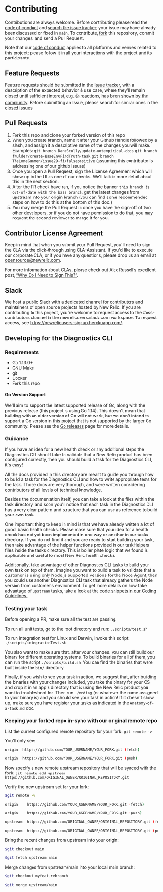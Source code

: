 # Contributing

Contributions are always welcome. Before contributing please read the
[code of conduct](./../CODE_OF_CONDUCT.md) and [search the issue tracker](../../../issues); your issue may have already been discussed or fixed in `main`. To contribute,
[fork](https://help.github.com/articles/fork-a-repo/) this repository, commit your changes, and [send a Pull Request](https://help.github.com/articles/using-pull-requests/).

Note that our [code of conduct](./../CODE_OF_CONDUCT.md) applies to all platforms and venues related to this project; please follow it in all your interactions with the project and its participants.

## Feature Requests

Feature requests should be submitted in the [Issue tracker](../../../issues), with a description of the expected behavior & use case, where they’ll remain closed until sufficient interest, [e.g. :+1: reactions](https://help.github.com/articles/about-discussions-in-issues-and-pull-requests/), has been [shown by the community](../../issues?q=label%3A%22votes+needed%22+sort%3Areactions-%2B1-desc).
Before submitting an Issue, please search for similar ones in the
[closed issues](../../../issues?q=is%3Aissue+is%3Aclosed+label%3Aenhancement).

## Pull Requests

1. Fork this repo and clone your forked version of this repo
2. When you create branch, name it after your Github Handle followed by a slash, and assign it a descriptive name of the changes you will make. Examples:
`git branch DanaScully/update-notempirical-docs`
`git branch fMulder/create-BaseEnvFindTruth-task`
`git branch TheLoneGunmen/issue29-fixfalsepositive` (assuming this contributor is addressing one of our github issues)
3. Once you open a Pull Request, sign the License Agreement which will show up in the UI as one of our checks. We'll talk in more detail about this in the next section.
4. After the PR check have ran, if you notice the banner `this branch is out-of-date with the base branch`, get the latest changes from upstream into your origin branch (you can find some recommended steps on how to do this at the bottom of this doc.)
5. You may merge the Pull Request in once you have the sign-off of two other developers, or if you do not have permission to do that, you may request the second reviewer to merge it for you.

## Contributor License Agreement

Keep in mind that when you submit your Pull Request, you'll need to sign the CLA via the click-through using CLA-Assistant. If you'd like to execute our corporate CLA, or if you have any questions, please drop us an email at opensource@newrelic.com.

For more information about CLAs, please check out Alex Russell’s excellent post,
[“Why Do I Need to Sign This?”](https://infrequently.org/2008/06/why-do-i-need-to-sign-this/).

## Slack

We host a public Slack with a dedicated channel for contributors and maintainers of open source projects hosted by New Relic.  If you are contributing to this project, you're welcome to request access to the #oss-contributors channel in the newrelicusers.slack.com workspace.  To request access, see https://newrelicusers-signup.herokuapp.com/.

## Developing for the Diagnostics CLI

### Requirements

* Go 1.13.0+
* GNU Make
* git
* Docker
* Fork this repo

#### Go Version Support

We'll aim to support the latest supported release of Go, along with the
previous release (this project is using Go 1.14).  This doesn't mean that building with an older version of Go
will not work, but we don't intend to support a Go version in this project that
is not supported by the larger Go community.  Please see the [Go
releases](https://golang.org/doc/go1.14) page for more details.

### Guidance

If you have an idea for a new health check or any additional steps the Diagnostics CLI should take to validate that a New Relic product has been configured correctly, then you should build a task for the Diagnostics CLI, it's easy!

All the docs provided in this directory are meant to guide you through how to build a task for the Diagnostics CLI and how to write appropriate tests for the task. Those docs are very thorough, and were written considering contributors of all levels of technical knowledge.

Besides the documentation itself, you can take a look at the files within the task directory, and soon you'll notice that each task in the Diagnostics CLI has a very clear pattern and structure that you can use as reference to build your own task.

One important thing to keep in mind is that we have already written a lot of good, basic health checks. Please make sure that your idea for a health check has not yet been implemented in one way or another in our tasks directory. If you do not find it and you are ready to start building your task, then take advantage of the helper functions provided in our taskHelpers files inside the tasks directory. This is boiler plate logic that we found is applicable and useful to most New Relic health checks.

Additionally, take advantage of other Diagnostics CLI tasks to build your own task on top of them. Imagine you want to build a task to validate that a customer is using only Node.js supported versions for the Node Agent, then you could use another Diagnostics CLI task that already gathers the Node version from customer's environment. To get more details on how take advantage of `upstream` tasks, take a look at the [code snippets in our Coding Guidelines.](./Coding-Guidelines.md)

### Testing your task

Before opening a PR, make sure all the test are passing.

To run all unit tests, go to the root directory and run: `./scripts/test.sh`

To run integration test for Linux and Darwin, invoke this script: `./scripts/integrationTest.sh`

You also want to make sure that, after your changes, you can still build our binary for different operating systems. To build binaries for all of them, you can run the script `./scripts/build.sh`. You can find the binaries that were built inside the `bin/` directory

Finally, if you wish to see your task in action, we suggest that, after building the binaries with your changes included, you take the binary for your OS and drop it in an app's directory that is using the New Relic product you want to troubleshoot for. Then run `./nrdiag` (or whatever the name assigned to your binary is) and you should see your task in action! If it doesn't show up, make sure you have register your tasks as indicated in the `Anatomy-of-a-task.md` doc.

### Keeping your forked repo in-sync with our original remote repo

List the current configured remote repository for your fork: `git remote -v`

You'll only see:

```bash
origin  https://github.com/YOUR_USERNAME/YOUR_FORK.git (fetch)

origin  https://github.com/YOUR_USERNAME/YOUR_FORK.git (push)
```

Now specify a new remote upstream repository that will be synced with the fork: `git remote add upstream https://github.com/ORIGINAL_OWNER/ORIGINAL_REPOSITORY.git`

Verify the new upstream set for your fork:

```bash
$git remote -v

origin    https://github.com/YOUR_USERNAME/YOUR_FORK.git (fetch)

origin    https://github.com/YOUR_USERNAME/YOUR_FORK.git (push)

upstream  https://github.com/ORIGINAL_OWNER/ORIGINAL_REPOSITORY.git (fetch)

upstream  https://github.com/ORIGINAL_OWNER/ORIGINAL_REPOSITORY.git (push)
```

Bring the recent changes from upstream into your origin:

```bash
$git checkout main

$git fetch upstream main
```

Merge changes from upstream/main into your local main branch:

```bash
$git checkout myfeaturebranch

$git merge upstream/main
```